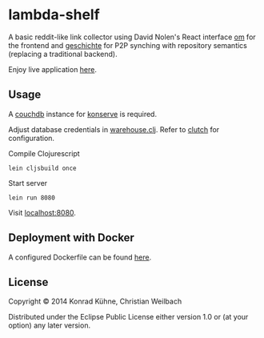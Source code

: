# lambda-shelf

A basic reddit-like link collector using David Nolen's React interface [om](https://github.com/swannodette/om "om") for the frontend and [geschichte](https://github.com/ghubber/geschichte) for P2P synching with repository semantics (replacing a traditional backend).

Enjoy live application [here](http://shelf.polyc0l0r.net/ "Lambda Shelf").

## Usage

A [couchdb](http://couchdb.apache.org "couchdb site") instance for [konserve](https://github.com/ghubber/konserve) is required.

Adjust database credentials in [warehouse.clj](https://github.com/kordano/lambda-shelf/blob/master/src/clj/lambda_shelf/warehouse.clj "warehouse file"). Refer to [clutch](https://github.com/clojure-clutch/clutch "clutch") for configuration.

Compile Clojurescript
```
lein cljsbuild once
```

Start server
```
lein run 8080
```

Visit [localhost:8080](http://localhost:8080 "Lambda Shelf").

## Deployment with Docker

A configured Dockerfile can be found [here](https://github.com/kordano/docker-shelf "docker-shelf").

## License

Copyright © 2014 Konrad Kühne, Christian Weilbach

Distributed under the Eclipse Public License either version 1.0 or (at
your option) any later version.
